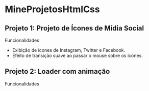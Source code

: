 # MineProjetosHtmlCss
## Projeto 1: Projeto de Ícones de Mídia Social
  Funcionalidades

- Exibição de ícones de Instagram, Twitter e Facebook.
- Efeito de transição suave ao passar o mouse sobre os ícones.


## Projeto 2: Loader com animação
  Funcionalidades

  
